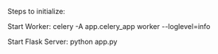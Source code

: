 Steps to initialize:

Start Worker:
celery -A app.celery_app worker --loglevel=info

Start Flask Server:
python app.py

